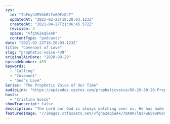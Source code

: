 ```yaml
---
sys:
  id: "2bEnyhVMYbhBtIn6QFzQLT"
  updatedAt: "2021-02-22T18:20:03.123Z"
  createdAt: "2021-04-27T21:06:45.572Z"
  revision: 2
  space: "vfgh62eq5a4k"
  contentType: "podcasts"
date: "2021-02-22T18:20:03.123Z"
title: "Covenant of Love"
slug: "prophetic-voice-439"
originalAirDate: "2020-08-29"
episodeNumber: 439
keywords:
  - "Calling"
  - "Covenent"
  - "God's Love"
Series: "The Prophetic Voice of Our Time"
audioLink: "https://episodes.castos.com/propheticvoice/08-29-30-20-Prophetic-Voice-of-our-Time-[mixdown]-01.mp3"
hosts:
  - "Cristina Sosso"
showTranscript: false
description: "The Lord our God is always watching over us. He has made a covenent with His people and it is one motivated by Love. Because of this, we cannot forget to show our love and appreciation to him."
featuredImage: "//images.ctfassets.net/vfgh62eq5a4k/70A9R7lNzFw659uP66VmgO/6ceaa840283b866d088f501fd600cef0/womanizer-wow-tech-8oB43mw658c-unsplash__1_.jpg"
---
```

